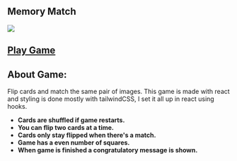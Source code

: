 ## Memory Match
![](https://i.imgur.com/HokJm80.png)


## [Play Game](https://deucalio.github.io/memory-match/)

## About Game:
Flip cards and match the same pair of images. This game is made with react and styling is done mostly with tailwindCSS, I set it all up in react using hooks.
- **Cards are shuffled if game restarts.**
- **You can flip two cards at a time.**
- **Cards only stay flipped when there's a match.**
- **Game has a even number of squares.**
- **When game is finished a congratulatory message is shown.**
